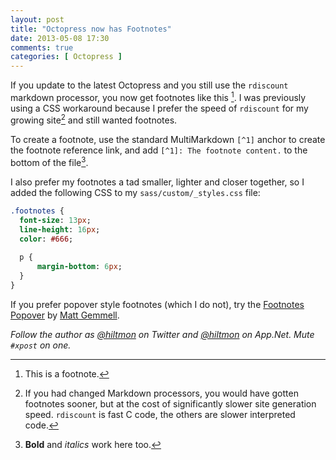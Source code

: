```yaml
---
layout: post
title: "Octopress now has Footnotes"
date: 2013-05-08 17:30
comments: true
categories: [ Octopress ]
---
```


If you update to the latest Octopress and you still use the `rdiscount` markdown processor, you now get footnotes like this [^1].  <span class="light">I was previously using a CSS workaround because I prefer the speed of `rdiscount` for my growing site[^2] and still wanted footnotes.</span>

To create a footnote, use the standard MultiMarkdown `[^1]` anchor to create the footnote reference link, and add `[^1]: The footnote content.` to the bottom of the file[^3].

I also prefer my footnotes a tad smaller, lighter and closer together, so I added the following CSS to my `sass/custom/_styles.css` file:

``` sass
.footnotes {
  font-size: 13px;
  line-height: 16px;
  color: #666;
  
  p {
	  margin-bottom: 6px;
  }
}
```

If you prefer popover style footnotes (which I do not), try the [Footnotes Popover](https://github.com/mattgemmell/footnotes-popover) by [Matt Gemmell](http://mattgemmell.com).

*Follow the author as [@hiltmon](https://twitter.com/hiltmon) on Twitter and [@hiltmon](http://alpha.app.net/hiltmon) on App.Net. Mute `#xpost` on one.*

[^1]: This is a footnote.
[^2]: If you had changed Markdown processors, you would have gotten footnotes sooner, but at the cost of significantly slower site generation speed. `rdiscount` is fast C code, the others are slower interpreted code.
[^3]: **Bold** and *italics* work here too.